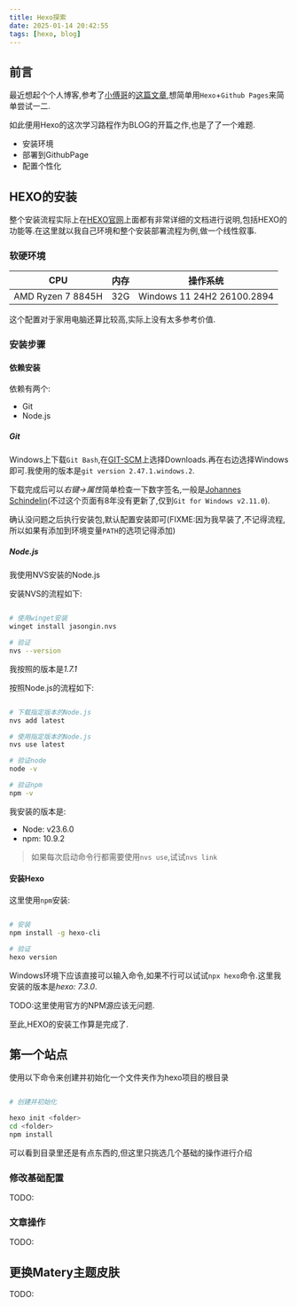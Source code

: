 ```yaml
---
title: Hexo探索
date: 2025-01-14 20:42:55
tags: [hexo, blog]
---
```


## 前言

最近想起个个人博客,参考了[小傅哥](https://bugstack.cn/)的[这篇文章](https://www.cnblogs.com/xiaofuge/p/14323626.html),想简单用`Hexo`+`Github Pages`来简单尝试一二.

如此便用Hexo的这次学习路程作为BLOG的开篇之作,也是了了一个难题.

- 安装环境
- 部署到GithubPage
- 配置个性化


## HEXO的安装

整个安装流程实际上在[HEXO官网](https://hexo.io/zh-cn/)上面都有非常详细的文档进行说明,包括HEXO的功能等.在这里就以我自己环境和整个安装部署流程为例,做一个线性叙事.

### 软硬环境

|CPU|内存|操作系统|
|---|---|---|
|AMD Ryzen 7 8845H|32G|Windows 11 24H2 26100.2894|

这个配置对于家用电脑还算比较高,实际上没有太多参考价值.

### 安装步骤

#### 依赖安装

依赖有两个:

- Git
- Node.js

##### Git

Windows上下载`Git Bash`,在[GIT-SCM](https://git-scm.com/)上选择Downloads.再在右边选择Windows即可.我使用的版本是`git version 2.47.1.windows.2`.

下载完成后可以*右键->属性*简单检查一下数字签名,一般是[Johannes Schindelin](https://devblogs.microsoft.com/devops/author/dscho-git/)(不过这个页面有8年没有更新了,仅到`Git for Windows v2.11.0`).

确认没问题之后执行安装包,默认配置安装即可(FIXME:因为我早装了,不记得流程,所以如果有添加到环境变量`PATH`的选项记得添加)

##### Node.js

我使用NVS安装的Node.js

安装NVS的流程如下:

```bash

# 使用winget安装
winget install jasongin.nvs

# 验证
nvs --version

```

我按照的版本是*1.7.1*

按照Node.js的流程如下:

```bash

# 下载指定版本的Node.js
nvs add latest

# 使用指定版本的Node.js
nvs use latest

# 验证node
node -v

# 验证npm
npm -v

```

我安装的版本是:

- Node: v23.6.0
- npm: 10.9.2

> 如果每次启动命令行都需要使用`nvs use`,试试`nvs link`

#### 安装Hexo

这里使用`npm`安装:

```bash

# 安装
npm install -g hexo-cli

# 验证
hexo version

```

Windows环境下应该直接可以输入命令,如果不行可以试试`npx hexo`命令.这里我安装的版本是*hexo: 7.3.0*.

TODO:这里使用官方的NPM源应该无问题.

至此,HEXO的安装工作算是完成了.


## 第一个站点

使用以下命令来创建并初始化一个文件夹作为hexo项目的根目录

```bash

# 创建并初始化

hexo init <folder>
cd <folder>
npm install

```

可以看到目录里还是有点东西的,但这里只挑选几个基础的操作进行介绍

### 修改基础配置

TODO:

### 文章操作

TODO:


## 更换Matery主题皮肤

TODO: